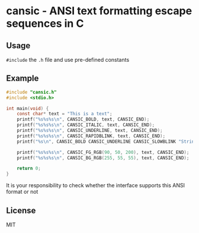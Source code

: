 # cansic - ANSI text formatting escape sequences in C

## Usage

`#include` the `.h` file and use pre-defined constants


## Example

```c
#include "cansic.h"
#include <stdio.h>

int main(void) {
    const char* text = "This is a text"; 
    printf("%s%s%s\n", CANSIC_BOLD, text, CANSIC_END);
    printf("%s%s%s\n", CANSIC_ITALIC, text, CANSIC_END);
    printf("%s%s%s\n", CANSIC_UNDERLINE, text, CANSIC_END);
    printf("%s%s%s\n", CANSIC_RAPIDBLINK, text, CANSIC_END);
    printf("%s\n", CANSIC_BOLD CANSIC_UNDERLINE CANSIC_SLOWBLINK "String literals are more elegant" CANSIC_END);

    printf("%s%s%s\n", CANSIC_FG_RGB(90, 50, 200), text, CANSIC_END);
    printf("%s%s%s\n", CANSIC_BG_RGB(255, 55, 55), text, CANSIC_END);

    return 0;
}
```

It is your responsibility to check whether the interface supports this ANSI format or not 

## License

MIT
